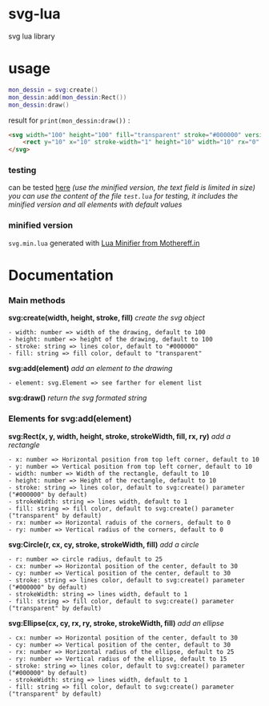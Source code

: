 # svg-lua
svg lua library

# usage
```lua
mon_dessin = svg:create()
mon_dessin:add(mon_dessin:Rect())
mon_dessin:draw()
```

result for `print(mon_dessin:draw())` :
```html
<svg width="100" height="100" fill="transparent" stroke="#000000" version="1.1" xmlns="http://www.w3.org/2000/svg">
    <rect y="10" x="10" stroke-width="1" height="10" width="10" rx="0" ry="0" />
</svg>
```

### testing
can be tested [here](https://www.lua.org/cgi-bin/demo) *(use the minified version, the text field is limited in size)*
*you can use the content of the file `test.lua` for testing, it includes the minified version and all elements with default values*

### minified version
`svg.min.lua` generated with [Lua Minifier from Mothereff.in](https://mothereff.in/lua-minifier)

# Documentation
### Main methods
**svg:create(width, height, stroke, fill)** *create the svg object*

    - width: number => width of the drawing, default to 100
    - height: number => height of the drawing, default to 100
    - stroke: string => lines color, default to "#000000"
    - fill: string => fill color, default to "transparent"

**svg:add(element)** *add an element to the drawing*

    - element: svg.Element => see farther for element list

**svg:draw()** *return the svg formated string*

### Elements for svg:add(element)
**svg:Rect(x, y, width, height, stroke, strokeWidth, fill, rx, ry)** *add a rectangle*

    - x: number => Horizontal position from top left corner, default to 10
    - y: number => Vertical position from top left corner, default to 10
    - width: number => Width of the rectangle, default to 10
    - height: number => Height of the rectangle, default to 10
    - stroke: string => lines color, default to svg:create() parameter ("#000000" by default)
    - strokeWidth: string => lines width, default to 1
    - fill: string => fill color, default to svg:create() parameter ("transparent" by default)
    - rx: number => Horizontal raduis of the corners, default to 0
    - ry: number => Vertical radius of the corners, default to 0

**svg:Circle(r, cx, cy, stroke, strokeWidth, fill)** *add a circle*

    - r: number => circle radius, default to 25
    - cx: number => Horizontal position of the center, default to 30
    - cy: number => Vertical position of the center, default to 30
    - stroke: string => lines color, default to svg:create() parameter ("#000000" by default)
    - strokeWidth: string => lines width, default to 1
    - fill: string => fill color, default to svg:create() parameter ("transparent" by default)

**svg:Ellipse(cx, cy, rx, ry, stroke, strokeWidth, fill)** *add an ellipse*

    - cx: number => Horizontal position of the center, default to 30
    - cy: number => Vertical position of the center, default to 30
    - rx: number => Horizontal radius of the ellipse, default to 25
    - ry: number => Vertical radius of the ellipse, default to 15
    - stroke: string => lines color, default to svg:create() parameter ("#000000" by default)
    - strokeWidth: string => lines width, default to 1
    - fill: string => fill color, default to svg:create() parameter ("transparent" by default)